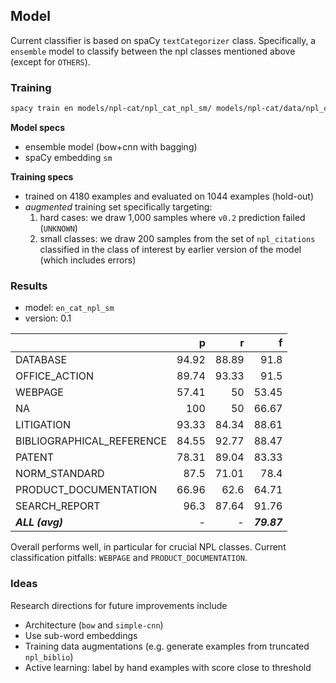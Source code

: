 ## Model

Current classifier is based on spaCy `textCategorizer` class. Specifically, a `ensemble` model to classify between the npl classes mentioned above (except for `OTHERS`).

### Training

```bash
spacy train en models/npl-cat/npl_cat_npl_sm/ models/npl-cat/data/npl_cat_train.json models/npl-cat/data/npl_cat_dev.json --pipeline textcat --version 0.1
```

**Model specs**

- ensemble model (bow+cnn with bagging)
- spaCy embedding `sm`

**Training specs**

- trained on 4180 examples and evaluated on 1044 examples (hold-out)
- *augmented* training set specifically targeting:
   1. hard cases: we draw 1,000 samples where `v0.2` prediction failed (`UNKNOWN`)
   1. small classes: we draw 200 samples from the set of `npl_citations` classified in the class of interest by earlier version of the model (which includes errors)


### Results

- model: `en_cat_npl_sm`
- version: 0.1

|                           |      p |     r |     f |
|:--------------------------|-------:|------:|------:|
| DATABASE                  |  94.92 | 88.89 | 91.8  |
| OFFICE_ACTION             |  89.74 | 93.33 | 91.5  |
| WEBPAGE                   |  57.41 | 50    | 53.45 |
| NA                        | 100    | 50    | 66.67 |
| LITIGATION                |  93.33 | 84.34 | 88.61 |
| BIBLIOGRAPHICAL_REFERENCE |  84.55 | 92.77 | 88.47 |
| PATENT                    |  78.31 | 89.04 | 83.33 |
| NORM_STANDARD             |  87.5  | 71.01 | 78.4  |
| PRODUCT_DOCUMENTATION     |  66.96 | 62.6  | 64.71 |
| SEARCH_REPORT             |  96.3  | 87.64 | 91.76 |
| ***ALL (avg)***           |  -     | -     |***79.87***|


Overall performs well, in particular for crucial NPL classes. Current classification pitfalls: `WEBPAGE` and `PRODUCT_DOCUMENTATION`.

### Ideas

Research directions for future improvements include

- Architecture (`bow` and `simple-cnn`)
- Use sub-word embeddings
- Training data augmentations (e.g. generate examples from truncated `npl_biblio`)
- Active learning: label by hand examples with score close to threshold
